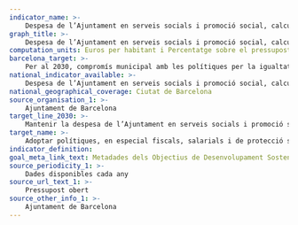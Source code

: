 ```yaml
---
indicator_name: >-
    Despesa de l’Ajuntament en serveis socials i promoció social, calculada a partir del funcional 23 del pressupost municipal liquidat
graph_title: >-
    Despesa de l’Ajuntament en serveis socials i promoció social, calculada a partir del funcional 23 del pressupost municipal liquidat 
computation_units: Euros per habitant i Percentatge sobre el pressupost total
barcelona_target: >-
    Per al 2030, compromís municipal amb les polítiques per la igualtat i la inclusió social
national_indicator_available: >-
    Despesa de l’Ajuntament en serveis socials i promoció social, calculada a partir del funcional 23 del pressupost municipal liquidat
national_geographical_coverage: Ciutat de Barcelona 
source_organisation_1: >-
    Ajuntament de Barcelona
target_line_2030: >-
    Mantenir la despesa de l’Ajuntament en serveis socials i promoció social amb els recursos necessaris. Valor fita 2030: Per determinar
target_name: >-
    Adoptar polítiques, en especial fiscals, salarials i de protecció social, i aconseguir progressivament més igualtat
indicator_definition:
goal_meta_link_text: Metadades dels Objectius de Desenvolupament Sostenible de les Nacions Unides (pdf 894kB)
source_periodicity_1: >-
    Dades disponibles cada any
source_url_text_1: >-
    Pressupost obert 
source_other_info_1: >-
    Ajuntament de Barcelona
---
```

